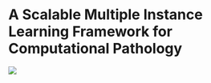 # A Scalable Multiple Instance Learning Framework for Computational Pathology



![](./figs/model_0305.png)